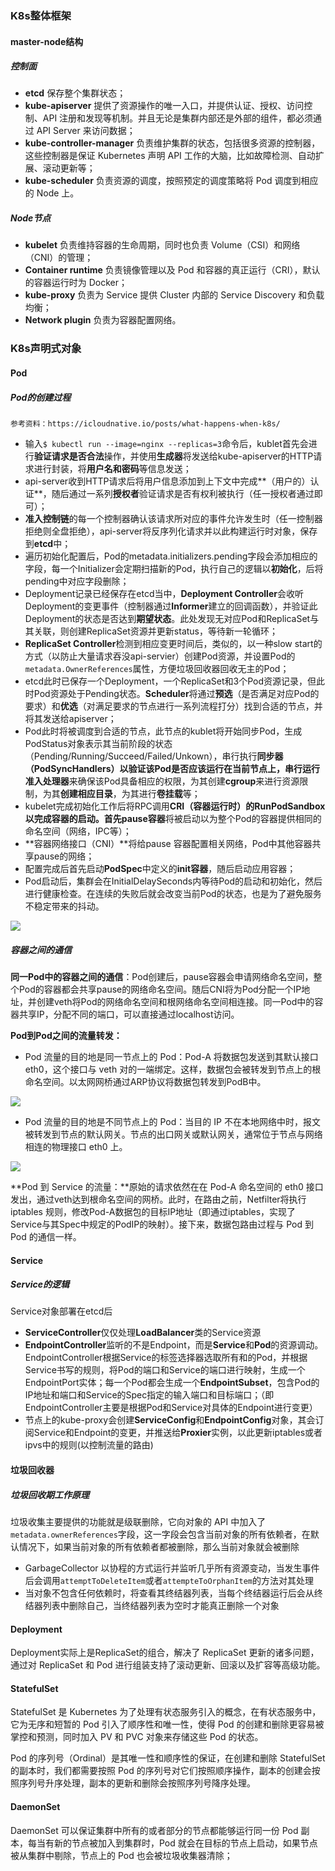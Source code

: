 ### K8s整体框架

#### master-node结构

##### 控制面

* **etcd** 保存整个集群状态；
* **kube-apiserver** 提供了资源操作的唯一入口，并提供认证、授权、访问控制、API 注册和发现等机制。并且无论是集群内部还是外部的组件，都必须通过 API Server 来访问数据；
* **kube-controller-manager** 负责维护集群的状态，包括很多资源的控制器，这些控制器是保证 Kubernetes 声明 API 工作的大脑，比如故障检测、自动扩展、滚动更新等；
* **kube-scheduler** 负责资源的调度，按照预定的调度策略将 Pod 调度到相应的 Node 上。

##### Node节点

* **kubelet** 负责维持容器的生命周期，同时也负责 Volume（CSI）和网络（CNI）的管理；
* **Container runtime** 负责镜像管理以及 Pod 和容器的真正运行（CRI），默认的容器运行时为 Docker；
* **kube-proxy** 负责为 Service 提供 Cluster 内部的 Service Discovery 和负载均衡；
* **Network plugin** 负责为容器配置网络。

### K8s声明式对象

#### Pod

##### Pod的创建过程

`参考资料：https://icloudnative.io/posts/what-happens-when-k8s/`

* 输入`$ kubectl run --image=nginx --replicas=3`命令后，kublet首先会进行**验证请求是否合法**操作，并使用**生成器**将发送给kube-apiserver的HTTP请求进行封装，将**用户名和密码**等信息发送；
* api-server收到HTTP请求后将用户信息添加到上下文中完成**（用户的）认证**，随后通过一系列**授权者**验证请求是否有权利被执行（任一授权者通过即可）；
* **准入控制链**的每一个控制器确认该请求所对应的事件允许发生时（任一控制器拒绝则全盘拒绝），api-server将反序列化请求并以此构建运行时对象，保存到**etcd**中；
* 遍历初始化配置后，Pod的metadata.initializers.pending字段会添加相应的字段，每一个Initializer会定期扫描新的Pod，执行自己的逻辑以**初始化**，后将pending中对应字段删除；
* Deployment记录已经保存在etcd当中，**Deployment Controller**会收听Deployment的变更事件（控制器通过**Informer**建立的回调函数），并验证此Deployment的状态是否达到**期望状态**。此处发现无对应Pod和ReplicaSet与其关联，则创建ReplicaSet资源并更新status，等待新一轮循环；
* **ReplicaSet Controller**检测到相应变更时间后，类似的，以一种slow start的方式（以防止大量请求吞没api-servier）创建Pod资源，并设置Pod的`metadata.OwnerReferences`属性，方便垃圾回收器回收无主的Pod；
* etcd此时已保存一个Deployment，一个ReplicaSet和3个Pod资源记录，但此时Pod资源处于Pending状态。**Scheduler**将通过**预选**（是否满足对应Pod的要求）和**优选**（对满足要求的节点进行一系列流程打分）找到合适的节点，并将其发送给apiserver；
* Pod此时将被调度到合适的节点，此节点的kublet将开始同步Pod，生成PodStatus对象表示其当前阶段的状态（Pending/Running/Succeed/Failed/Unkown），串行执行**同步器（PodSyncHandlers）**以验证该Pod是否应该运行在当前节点上，串行运行**准入处理器**来确保该Pod具备相应的权限，为其创建**cgroup**来进行资源限制，为其**创建相应目录**，为其进行**卷挂载**等；
* kubelet完成初始化工作后将RPC调用**CRI（容器运行时）**的RunPodSandbox以完成容器的启动。首先**pause容器**将被启动以为整个Pod的容器提供相同的命名空间（网络，IPC等）；
* **容器网络接口（CNI）**将给pause 容器配置相关网络，Pod中其他容器共享pause的网络；
* 配置完成后首先启动**PodSpec**中定义的**init容器**，随后启动应用容器；
* Pod启动后，集群会在InitialDelaySeconds内等待Pod的启动和初始化，然后进行健康检查。在连续的失败后就会改变当前Pod的状态，也是为了避免服务不稳定带来的抖动。

![](./images/Pod创建流程.svg)

##### 容器之间的通信

**同一Pod中的容器之间的通信**：Pod创建后，pause容器会申请网络命名空间，整个Pod的容器都会共享pause的网络命名空间。随后CNI将为Pod分配一个IP地址，并创建veth将Pod的网络命名空间和根网络命名空间相连接。同一Pod中的容器共享IP，分配不同的端口，可以直接通过localhost访问。

**Pod到Pod之间的流量转发：**

* Pod 流量的目的地是同一节点上的 Pod：Pod-A 将数据包发送到其默认接口 eth0，这个接口与 veth 对的一端绑定。这样，数据包会被转发到节点上的根命名空间。以太网网桥通过ARP协议将数据包转发到PodB中。

![](./images/Pod2PodInSameNode.SVG)

* Pod 流量的目的地是不同节点上的 Pod：当目的 IP 不在本地网络中时，报文被转发到节点的默认网关。节点的出口网关或默认网关，通常位于节点与网络相连的物理接口 eth0 上。

![](./images/Pod2PodInDiffNodes.SVG)

**Pod 到 Service 的流量：**原始的请求依然在在 Pod-A 命名空间的 eth0 接口发出，通过veth达到根命名空间的网桥。此时，在路由之前，Netfilter将执行 iptables 规则，修改Pod-A数据包的目标IP地址（即通过iptables，实现了Service与其Spec中规定的PodIP的映射）。接下来，数据包路由过程与 Pod 到 Pod 的通信一样。

#### Service

##### Service的逻辑

Service对象部署在etcd后

* **ServiceController**仅仅处理**LoadBalancer**类的Service资源
* **EndpointController**监听的不是Endpoint，而是**Service**和**Pod**的资源调动。EndpointController根据Service的标签选择器选取所有和的Pod，并根据Service书写的规则，将Pod的端口和Service的端口进行映射，生成一个EndpointPort实体；每一个Pod都会生成一个**EndpointSubset**，包含Pod的IP地址和端口和Service的Spec指定的输入端口和目标端口；（即EndpointController主要是根据Pod和Service对具体的Endpoint进行变更）
* 节点上的kube-proxy会创建**ServiceConfig**和**EndpointConfig**对象，其会订阅Service和Endpoint的变更，并推送给**Proxier**实例，以此更新iptables或者ipvs中的规则(以控制流量的路由)

#### 垃圾回收器

##### 垃圾回收期工作原理

垃圾收集主要提供的功能就是级联删除，它向对象的 API 中加入了 `metadata.ownerReferences`字段，这一字段会包含当前对象的所有依赖者，在默认情况下，如果当前对象的所有依赖者都被删除，那么当前对象就会被删除

* GarbageCollector 以协程的方式运行并监听几乎所有资源变动，当发生事件后会调用`attemptToDeleteItem`或者`attempteToOrphanItem`的方法对其处理
* 当对象不包含任何依赖时，将查看其终结器列表，当每个终结器运行后会从终结器列表中删除自己，当终结器列表为空时才能真正删除一个对象

#### Deployment

Deployment实际上是ReplicaSet的组合，解决了 ReplicaSet 更新的诸多问题，通过对 ReplicaSet 和 Pod 进行组装支持了滚动更新、回滚以及扩容等高级功能。

#### StatefulSet

StatefulSet 是 Kubernetes 为了处理有状态服务引入的概念，在有状态服务中，它为无序和短暂的 Pod 引入了顺序性和唯一性，使得 Pod 的创建和删除更容易被掌控和预测，同时加入 PV 和 PVC 对象来存储这些 Pod 的状态。

Pod 的序列号（Ordinal）是其唯一性和顺序性的保证，在创建和删除 StatefulSet 的副本时，我们都需要按照 Pod 的序列号对它们按照顺序操作，副本的创建会按照序列号升序处理，副本的更新和删除会按照序列号降序处理。

#### DaemonSet

DaemonSet 可以保证集群中所有的或者部分的节点都能够运行同一份 Pod 副本，每当有新的节点被加入到集群时，Pod 就会在目标的节点上启动，如果节点被从集群中剔除，节点上的 Pod 也会被垃圾收集器清除；
